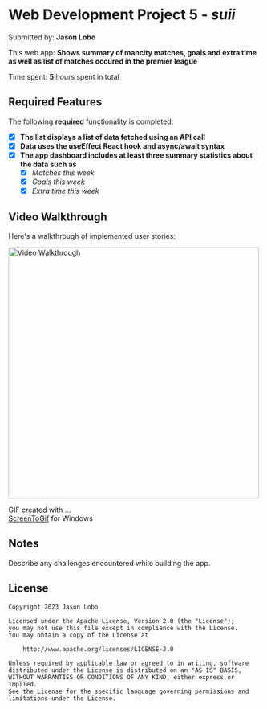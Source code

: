 # Web Development Project 5 - *suii*

Submitted by: **Jason Lobo**

This web app: **Shows summary of mancity matches, goals and extra time as well as list of matches occured in the premier league**

Time spent: **5** hours spent in total

## Required Features

The following **required** functionality is completed:

- [x] **The list displays a list of data fetched using an API call**
- [x] **Data uses the useEffect React hook and async/await syntax**
- [x] **The app dashboard includes at least three summary statistics about the data such as**
  - [x] *Matches this week*
  - [x] *Goals this week*
  - [x] *Extra time this week*

## Video Walkthrough

Here's a walkthrough of implemented user stories:

<img src='https://i.giphy.com/media/MsocQiQZVwLFrWqqD8/giphy.gif' title='Video Walkthrough' width='500' alt='Video Walkthrough' />


GIF created with ...  
[ScreenToGif](https://www.screentogif.com/) for Windows

## Notes

Describe any challenges encountered while building the app.

## License

    Copyright 2023 Jason Lobo

    Licensed under the Apache License, Version 2.0 (the "License");
    you may not use this file except in compliance with the License.
    You may obtain a copy of the License at

        http://www.apache.org/licenses/LICENSE-2.0

    Unless required by applicable law or agreed to in writing, software
    distributed under the License is distributed on an "AS IS" BASIS,
    WITHOUT WARRANTIES OR CONDITIONS OF ANY KIND, either express or implied.
    See the License for the specific language governing permissions and
    limitations under the License.
